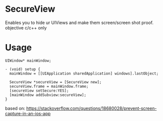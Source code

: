# SecureView
Enables you to hide ur UIViews and make them screen/screen shot proof. objective c/c++ only

# Usage 
```obj-c
UIWindow* mainWindow;

- (void) setup {
  mainWindow = [[UIApplication sharedApplication] windows].lastObject;

  SecureView *secureView = [SecureView new];
  secureView.frame = mainWindow.frame;
  [secureView setSecure:YES];
  [mainWindow addSubview:secureView];
}
```

based on: 
https://stackoverflow.com/questions/18680028/prevent-screen-capture-in-an-ios-app
